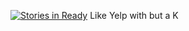 [![Stories in Ready](https://badge.waffle.io/Elizabeth555/Kelp.png?label=ready&title=Ready)](https://waffle.io/Elizabeth555/Kelp)
Like Yelp with but a K
